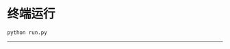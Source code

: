 # 终端运行

```shell
python run.py
```
*******************************************************************************